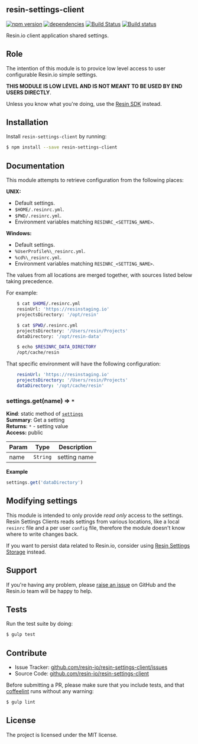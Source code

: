 resin-settings-client
---------------------

[![npm version](https://badge.fury.io/js/resin-settings-client.svg)](http://badge.fury.io/js/resin-settings-client)
[![dependencies](https://david-dm.org/resin-io/resin-settings-client.png)](https://david-dm.org/resin-io/resin-settings-client.png)
[![Build Status](https://travis-ci.org/resin-io/resin-settings-client.svg?branch=master)](https://travis-ci.org/resin-io/resin-settings-client)
[![Build status](https://ci.appveyor.com/api/projects/status/a1tfwovw1kp421sa?svg=true)](https://ci.appveyor.com/project/jviotti/resin-settings-client)

Resin.io client application shared settings.

Role
----

The intention of this module is to provice low level access to user configurable Resin.io simple settings.

**THIS MODULE IS LOW LEVEL AND IS NOT MEANT TO BE USED BY END USERS DIRECTLY**.

Unless you know what you're doing, use the [Resin SDK](https://github.com/resin-io/resin-sdk) instead.

Installation
------------

Install `resin-settings-client` by running:

```sh
$ npm install --save resin-settings-client
```

Documentation
-------------

This module attempts to retrieve configuration from the following places:

**UNIX:**

- Default settings.
- `$HOME/.resinrc.yml`.
- `$PWD/.resinrc.yml`.
- Environment variables matching `RESINRC_<SETTING_NAME>`.

**Windows:**

- Default settings.
- `%UserProfile%\_resinrc.yml`.
- `%cd%\_resinrc.yml`.
- Environment variables matching `RESINRC_<SETTING_NAME>`.

The values from all locations are merged together, with sources listed below taking precedence.

For example:

```sh
	$ cat $HOME/.resinrc.yml
	resinUrl: 'https://resinstaging.io'
	projectsDirectory: '/opt/resin'

	$ cat $PWD/.resinrc.yml
	projectsDirectory: '/Users/resin/Projects'
	dataDirectory: '/opt/resin-data'

	$ echo $RESINRC_DATA_DIRECTORY
	/opt/cache/resin
```

That specific environment will have the following configuration:

```yaml
	resinUrl: 'https://resinstaging.io'
	projectsDirectory: '/Users/resin/Projects'
	dataDirectory: '/opt/cache/resin'
```

<a name="module_settings.get"></a>
### settings.get(name) ⇒ <code>\*</code>
**Kind**: static method of <code>[settings](#module_settings)</code>  
**Summary**: Get a setting  
**Returns**: <code>\*</code> - setting value  
**Access:** public  

| Param | Type | Description |
| --- | --- | --- |
| name | <code>String</code> | setting name |

**Example**  
```js
settings.get('dataDirectory')
```

Modifying settings
------------------

This module is intended to only provide *read only* access to the settings. Resin Settings Clients reads settings from various locations, like a local `resinrc` file and a per user `config` file, therefore the module doesn't know where to write changes back.

If you want to persist data related to Resin.io, consider using [Resin Settings Storage](https://github.com/resin-io/resin-settings-storage) instead.

Support
-------

If you're having any problem, please [raise an issue](https://github.com/resin-io/resin-settings-client/issues/new) on GitHub and the Resin.io team will be happy to help.

Tests
-----

Run the test suite by doing:

```sh
$ gulp test
```

Contribute
----------

- Issue Tracker: [github.com/resin-io/resin-settings-client/issues](https://github.com/resin-io/resin-settings-client/issues)
- Source Code: [github.com/resin-io/resin-settings-client](https://github.com/resin-io/resin-settings-client)

Before submitting a PR, please make sure that you include tests, and that [coffeelint](http://www.coffeelint.org/) runs without any warning:

```sh
$ gulp lint
```

License
-------

The project is licensed under the MIT license.
